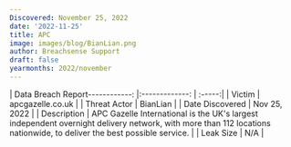 ```yaml
---
Discovered: November 25, 2022
date: '2022-11-25'
title: APC
image: images/blog/BianLian.png
author: Breachsense Support
draft: false
yearmonths: 2022/november
---
```


| Data Breach Report------------:     |:-------------:    | :-----:|
| Victim      | apcgazelle.co.uk      | 
| Threat Actor      | BianLian      | 
| Date Discovered      | Nov 25, 2022      | 
| Description      | APC Gazelle International is the UK's largest independent overnight delivery network, with more than 112 locations nationwide, to deliver the best possible service.      | 
| Leak Size      | N/A      | 

